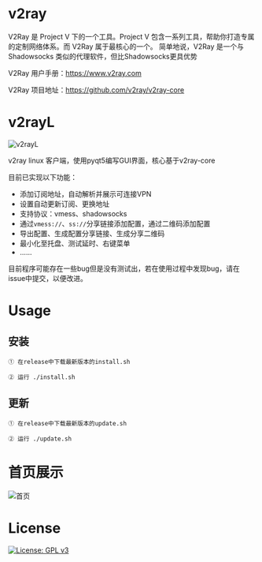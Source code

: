 # v2ray
V2Ray 是 Project V 下的一个工具。Project V 包含一系列工具，帮助你打造专属的定制网络体系。而 V2Ray 属于最核心的一个。 简单地说，V2Ray 是一个与 Shadowsocks 类似的代理软件，但比Shadowsocks更具优势

V2Ray 用户手册：https://www.v2ray.com

V2Ray 项目地址：https://github.com/v2ray/v2ray-core

# v2rayL

![v2rayL](http://cloud.thinker.ink/images/v2rayLlogo.png)

v2ray linux 客户端，使用pyqt5编写GUI界面，核心基于v2ray-core

目前已实现以下功能：

- 添加订阅地址，自动解析并展示可连接VPN
- 设置自动更新订阅、更换地址
- 支持协议：vmess、shadowsocks
- 通过`vmess://`、`ss://`分享链接添加配置，通过二维码添加配置
- 导出配置、生成配置分享链接、生成分享二维码
- 最小化至托盘、测试延时、右键菜单
- ......

目前程序可能存在一些bug但是没有测试出，若在使用过程中发现bug，请在issue中提交，以便改进。

# Usage

## 安装
```
① 在release中下载最新版本的install.sh
```
```
② 运行 ./install.sh
```

## 更新
```
① 在release中下载最新版本的update.sh
```
```
② 运行 ./update.sh
```

# 首页展示

![首页](http://cloud.thinker.ink/images/af66fb3e92e9e4a94c9e01105e0db625.png)

# License

[![License: GPL v3](https://img.shields.io/badge/License-GPL%20v3-blue.svg)](https://www.gnu.org/licenses/gpl-3.0)



